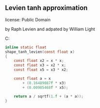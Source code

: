 ## Levien tanh approximation
license: Public Domain

by Raph Levien and adpated by William Light

C:
```c
inline static float
shape_tanh_levien(const float x)
{
    const float x2 = x * x;
    const float x3 = x2 * x;
    const float x5 = x3 * x2;

    const float a = x
        + (0.16489087f * x3)
        + (0.00985468f * x5);

    return a / sqrtf(1.f + (a * a));
}
```
